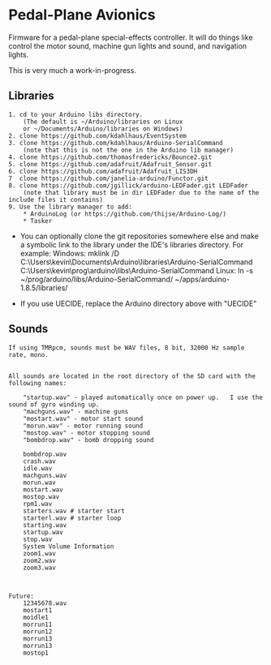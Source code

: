 # Pedal-Plane Avionics
Firmware for a pedal-plane special-effects controller.  It will do things like control the motor sound, machine gun lights and sound, and navigation lights.

This is very much a work-in-progress.

## Libraries
    1. cd to your Arduino libs directory.
        (The default is ~/Arduino/libraries on Linux
        or ~/Documents/Arduino/libraries on Windows)
    2. clone https://github.com/kdahlhaus/EventSystem                
    3. clone https://github.com/kdahlhaus/Arduino-SerialCommand
        (note that this is not the one in the Arduino lib manager)
    4. clone https://github.com/thomasfredericks/Bounce2.git
    5. clone https://github.com/adafruit/Adafruit_Sensor.git
    6. clone https://github.com/adafruit/Adafruit_LIS3DH
    7  clone https://github.com/janelia-arduino/Functor.git
    8. clone https://github.com/jgillick/arduino-LEDFader.git LEDFader 
        (note that library must be in dir LEDFader due to the name of the include files it contains)
    9. Use the library manager to add:
        * ArduinoLog (or https://github.com/thijse/Arduino-Log/)
        * Tasker


* You can optionally clone the git repositories somewhere else and make a symbolic link to the library under the IDE's libraries directory.  For example:
    Windows:
        mklink /D C:\Users\kevin\Documents\Arduino\libraries\Arduino-SerialCommand C:\Users\kevin\prog\arduino\libs\Arduino-SerialCommand
    Linux:
        ln -s ~/prog/arduino/libs/Arduino-SerialCommand/ ~/apps/arduino-1.8.5/libraries/

* If you use UECIDE, replace the Arduino directory above with "UECIDE"


## Sounds                                                         

    If using TMRpcm, sounds must be WAV files, 8 bit, 32000 Hz sample rate, mono.


    All sounds are located in the root directory of the SD card with the following names:

        "startup.wav" - played automatically once on power up.   I use the sound of gyro winding up.
        "machguns.wav" - machine guns
        "mostart.wav" - motor start sound
        "morun.wav" - motor running sound
        "mostop.wav" - motor stopping sound
        "bombdrop.wav" - bomb dropping sound

        bombdrop.wav
        crash.wav
        idle.wav
        machguns.wav
        morun.wav
        mostart.wav
        mostop.wav
        rpm1.wav
        starters.wav # starter start
        starterl.wav # starter loop
        starting.wav
        startup.wav
        stop.wav
        System Volume Information
        zoom1.wav
        zoom2.wav
        zoom3.wav



    Future:
        12345678.wav
        mostart1
        moidle1
        morrun11
        morrun12
        morrun13
        morrun13
        mostop1
